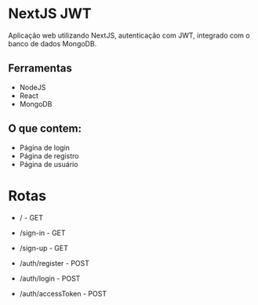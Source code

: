 # NextJS JWT

Aplicação web utilizando NextJS, autenticação com JWT, integrado com o banco de dados MongoDB.

## Ferramentas

* NodeJS
* React
* MongoDB

## O que contem:

* Página de login
* Página de registro
* Página de usuário

# Rotas

* / - GET
* /sign-in - GET
* /sign-up - GET

* /auth/register - POST
* /auth/login - POST
* /auth/accessToken - POST